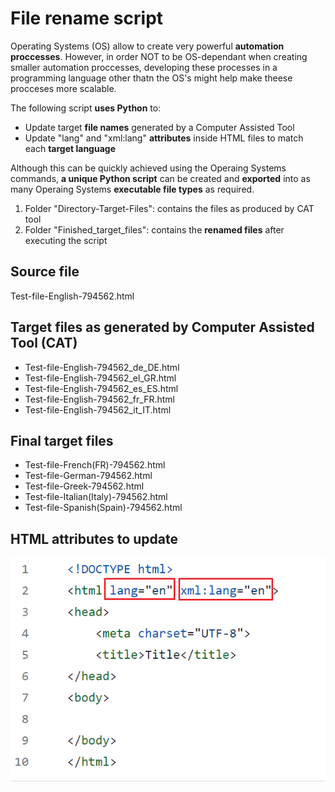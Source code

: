 # File rename script

Operating Systems (OS) allow to create very powerful **automation proccesses**. However, in order NOT to be OS-dependant when creating smaller automation proccesses, developing these processes in a programming language other thatn the OS's might help make theese procceses more scalable.

The following script **uses Python** to:

- Update target **file names** generated by a Computer Assisted Tool
- Update "lang" and "xml:lang" **attributes** inside HTML files to match each **target language**

Although this can be quickly achieved using the Operaing Systems commands, **a unique Python script** can be created and **exported** into as many Operaing Systems **executable file types** as required.

1. Folder "Directory-Target-Files": contains the files as produced by CAT tool
2. Folder "Finished_target_files": contains the **renamed files** after executing the script

## Source file

Test-file-English-794562.html

## Target files as generated by Computer Assisted Tool (CAT)

- Test-file-English-794562_de_DE.html
- Test-file-English-794562_el_GR.html
- Test-file-English-794562_es_ES.html
- Test-file-English-794562_fr_FR.html
- Test-file-English-794562_it_IT.html

## Final target files

- Test-file-French(FR)-794562.html
- Test-file-German-794562.html
- Test-file-Greek-794562.html
- Test-file-Italian(Italy)-794562.html
- Test-file-Spanish(Spain)-794562.html

## HTML attributes to update

<img src="\images\html_codes.png">